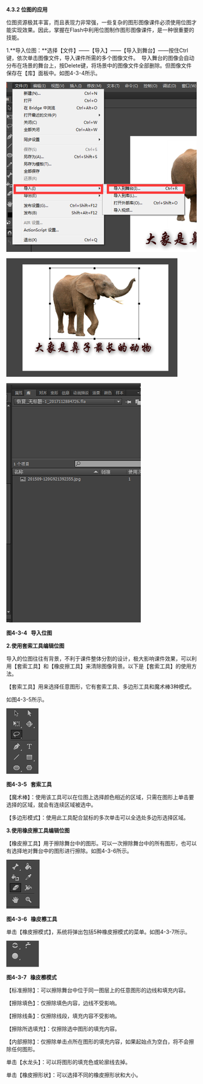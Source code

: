 
**4.3.2 位图的应用**

位图资源极其丰富，而且表现力非常强，一些复杂的图形图像课件必须使用位图才能实现效果。因此，掌握在Flash中利用位图制作图形图像课件，是一种很重要的技能。

1.**导入位图：**选择【文件】——【导入】——【导入到舞台】——按住Ctrl键，依次单击图像文件，导入课件所需的多个图像文件。  导入舞台的图像会自动分布在场景的舞台上，按Delete键，将场景中的图像文件全部删除。但图像文件保存在【库】面板中。如图4-3-4所示。



![](/assets/4-3-10.png)

![](/assets/4-3-11.png)

![](/assets/4-3-12.png)

**图4-3-4   导入位图**



**2.使用套索工具编辑位图**

导入的位图往往有背景，不利于课件整体分割的设计，极大影响课件效果，可以利用【套索工具】和【橡皮擦工具】来清除图像背景。以下是【套索工具】的使用方法。

【套索工具】用来选择任意图形，它有套索工具、多边形工具和魔术棒3种模式。

如图4-3-5所示。

![](/assets/4-3-13.png)

**图4-3-5   套索工具**



【魔术棒】：使用该工具可以在位图上选择颜色相近的区域，只需在图形上单击要选择的区域，就会有连续区域被选中。

【多边形模式】：使用此工具配合鼠标的多次单击可以全选处多边形选择区域。



**3.使用橡皮擦工具编辑位图**

【橡皮擦工具】用于擦除舞台中的图形。可以一次擦除舞台中的所有图形，也可以有选择地对舞台中的图形进行擦除。如图4-3-6所示。

![](/assets/4-3-14.png)

**图4-3-6   橡皮檫工具**



单击【橡皮擦模式】，系统将弹出包括5种橡皮擦模式的菜单。如图4-3-7所示。

![](/assets/4-3-15.png)

**图4-3-7   橡皮檫模式**

【标准擦除】：可以擦除舞台中位于同一图层上的任意图形的边线和填充内容。

【擦除填色】：仅擦除填色内容，边线不受影响。

【擦除线条】：仅擦除线段，填充内容不受影响。

【擦除所选填充】：仅擦除选中图形的填充内容。

【内部擦除】：仅擦除单击点所在图形的填充内容，如果起始点为空白，将不会擦除任何图形。

单击【水龙头】：可以将图形的填充色或轮廓线去掉。

单击【橡皮擦形状】：可以选择不同的橡皮擦形状和大小。

